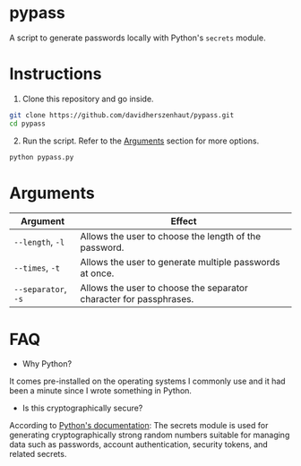 # pypass

A script to generate passwords locally with Python's `secrets` module.

# Instructions

1. Clone this repository and go inside.

```bash
git clone https://github.com/davidherszenhaut/pypass.git
cd pypass
```

2. Run the script. Refer to the [Arguments](#arguments) section for more options.

```bash
python pypass.py
```

# Arguments

| Argument            | Effect                                                             |
| --------            | ------                                                             |
| `--length`, `-l`    | Allows the user to choose the length of the password.              |
| `--times`, `-t`     | Allows the user to generate multiple passwords at once.            |
| `--separator`, `-s` | Allows the user to choose the separator character for passphrases. |

# FAQ

* Why Python?

It comes pre-installed on the operating systems I commonly use and it had been a minute since I wrote something in Python.

* Is this cryptographically secure?

According to [Python's documentation](https://docs.python.org/3/library/secrets.html): The secrets module is used for generating cryptographically strong random numbers suitable for managing data such as passwords, account authentication, security tokens, and related secrets.